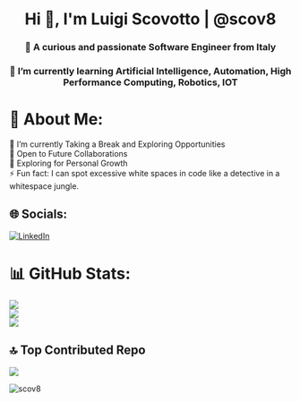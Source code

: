 <h1 align="center">Hi 👋, I'm Luigi Scovotto | @scov8</h1>
<h3 align="center">👀 A curious and passionate Software Engineer from Italy</h3>
<h3 align="center">🌱 I’m currently learning Artificial Intelligence, Automation, High Performance Computing, Robotics, IOT</h3>

# 💫 About Me:
🔭 I’m currently Taking a Break and Exploring Opportunities<br>👯 Open to Future Collaborations<br>🌱 Exploring for Personal Growth<br>⚡ Fun fact: I can spot excessive white spaces in code like a detective in a whitespace jungle.

## 🌐 Socials:
[![LinkedIn](https://img.shields.io/badge/LinkedIn-%230077B5.svg?logo=linkedin&logoColor=white)](https://www.linkedin.com/in/luigi-scovotto-12b5b520a/)

# 📊 GitHub Stats:
<a href=""> <img align="center" src="https://github-readme-stats-sigma-five.vercel.app/api?username=scov8&theme=dark&hide_border=true&include_all_commits=false&count_private=true"/> </a><br/>
![](https://github-readme-streak-stats.herokuapp.com/?user=scov8&theme=dark&hide_border=true)<br/>
<a href=""> <img align="center" src="https://github-readme-stats-sigma-five.vercel.app/api/top-langs/?username=scov8&theme=dark&hide_border=true&include_all_commits=false&count_private=true&layout=compact"/> </a>

## 🔝 Top Contributed Repo
![](https://github-contributor-stats.vercel.app/api?username=scov8&limit=5&theme=dark&combine_all_yearly_contributions=true)

<p align="left"> <img src="https://komarev.com/ghpvc/?username=scov8&label=Profile%20views&color=0e75b6&style=flat" alt="scov8" /> </p>
